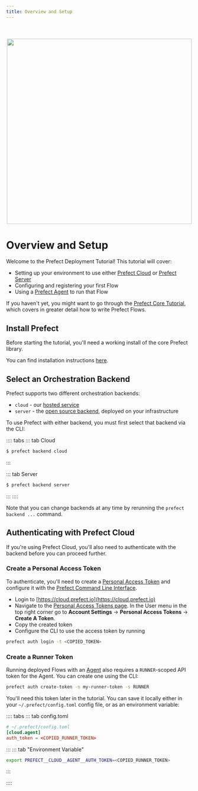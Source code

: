 ```yaml
---
title: Overview and Setup
---
```


<div align="center" style="margin-top:50px; margin-bottom:40px">
    <img src="/orchestration/tutorial/header-illustration.svg" width=500>
</div>

# Overview and Setup

Welcome to the Prefect Deployment Tutorial! This tutorial will cover:

- Setting up your environment to use either [Prefect
  Cloud](https://cloud.prefect.io) or [Prefect
  Server](/orchestration/server/overview.md)
- Configuring and registering your first Flow
- Using a [Prefect Agent](/orchestration/agents/overview.md) to run that Flow

If you haven't yet, you might want to go through the [Prefect Core
Tutorial](/core/tutorial/01-etl-before-prefect.html),
which covers in greater detail how to write Prefect Flows.

## Install Prefect

Before starting the tutorial, you'll need a working install of the core Prefect
library.

You can find installation instructions [here](/core/getting_started/installation.html).

## Select an Orchestration Backend

Prefect supports two different orchestration backends:

- `cloud` - our [hosted service](https://cloud.prefect.io)
- `server` - the [open source backend](/orchestration/server/overview.md),
  deployed on your infrastructure

To use Prefect with either backend, you must first select that backend via
the CLI:

:::: tabs
::: tab Cloud
```bash
$ prefect backend cloud
```
:::

::: tab Server
```bash
$ prefect backend server
```
:::
::::

Note that you can change backends at any time by rerunning the `prefect backend
...` command.

## Authenticating with Prefect Cloud <Badge text="Cloud"/>

If you're using Prefect Cloud, you'll also need to authenticate with the
backend before you can proceed further.

### Create a Personal Access Token

To authenticate, you'll need to create a [Personal Access
Token](/orchestration/concepts/tokens.html#user) and configure it with the
[Prefect Command Line Interface](/orchestration/concepts/cli.html#cli).

- Login to [https://cloud.prefect.io](https://cloud.prefect.io)
- Navigate to the [Personal Access Tokens page](https://cloud.prefect.io/user/tokens). In the User menu in the top right corner go to **Account Settings** -> **Personal Access Tokens** -> **Create A Token**.
- Copy the created token
- Configure the CLI to use the access token by running

```bash
prefect auth login -t <COPIED_TOKEN>
```

### Create a Runner Token

Running deployed Flows with an [Agent](/orchestration/agents/overview.html)
also requires a `RUNNER`-scoped API token for the Agent. You can create one
using the CLI:

```bash
prefect auth create-token -n my-runner-token -s RUNNER
```

You'll need this token later in the tutorial. You can save it locally either in
your `~/.prefect/config.toml` config file, or as an environment variable:

:::: tabs
::: tab config.toml

```toml
# ~/.prefect/config.toml
[cloud.agent]
auth_token = <COPIED_RUNNER_TOKEN>
```
:::
::: tab "Environment Variable"

```bash
export PREFECT__CLOUD__AGENT__AUTH_TOKEN=<COPIED_RUNNER_TOKEN>
```
:::

::::
